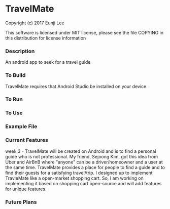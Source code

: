 # TravelMate

Copyright (c) 2017 Eunji Lee 

This software is licensed under MIT license, please see the file COPYING in this distribution for license information

### Description 
An android app to seek for a travel guide

### To Build
TravelMate requires that Android Studio be installed on your device.

### To Run

### To Use

### Example File

### Current Features
week 3 - TravelMate will be created on Android and is to find a personal guide who is not professional. My friend, Sejoong Kim, got this idea from Uber and AirBnB where "anyone" can be a driver/homeowner and a user at the same time. TravelMate provides a place for people to find a guide and to find their guests for a satisfying travel/trip. I designed up to implement TravleMate like a open-market shopping cart. So, I am working on implementing it based on shopping cart open-source and will add features for unique features.

### Future Plans
